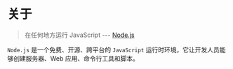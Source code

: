 # 关于

> 在任何地方运行 JavaScript --- [Node.js](https://nodejs.org/)

`Node.js` 是一个免费、开源、跨平台的 `JavaScript` 运行时环境，它让开发人员能够创建服务器、Web 应用、命令行工具和脚本。
